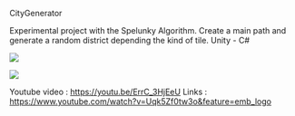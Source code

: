 CityGenerator

Experimental project with the Spelunky Algorithm. Create a main path and generate a random district depending the kind of tile.
Unity - C#

![](https://i.gyazo.com/a5f1e2bafb30236ce94d1ac6800c82e8.gif)

![](https://i.gyazo.com/28f170fa41556390c3a3c0ed95e4ef16.gif)

Youtube video : https://youtu.be/ErrC_3HjEeU
Links : https://www.youtube.com/watch?v=Uqk5Zf0tw3o&feature=emb_logo
